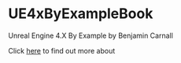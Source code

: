 # UE4xByExampleBook
Unreal Engine 4.X By Example by Benjamin Carnall

Click [here](https://www.packtpub.com/game-development/unreal-engine-4x-example) to find out more about

